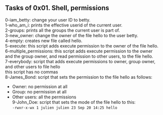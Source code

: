 ## Tasks of 0x01. Shell, permissions
0-iam_betty: change your user ID to betty.</br>
1-who_am_i: prints the effective userid of the current user.</br>
2-groups: prints all the groups the current user is part of.</br>
3-new_owner: change the owner of the file hello to the user betty.</br>
4-empty: creates new file called hello.</br>
5-execute: this script adds execute permission to the owner of the file hello.</br>
6-multiple_permissions: this script adds execute permission to the owner and the group owner, and read permission to other users, to the file hello.</br>
7-everybody: script that adds execute permissions to owner, group owner, and other users to file hello</br>
this script has no commas</br>
8-James_Bond: script that sets the permission to the file hello as follows:</br>
* Owner: no permission at all
* Group: no permission at all
* Other users: all the permissions</br>
9-John_Doe: script that sets the mode of the file hello to this:</br>
`-rwxr-x-wx 1 julien julien 23 Sep 20 14:25 hello`</br>